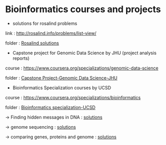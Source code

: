 # Bioinformatics courses and projects

- solutions for rosalind problems

link   : http://rosalind.info/problems/list-view/

folder : [Rosalind solutions](https://github.com/rbr7/bioinformatics_courses/tree/master/Rosalind_solutions)



- Capstone project for Genomic Data Science by JHU
(project analysis reports)

course : https://www.coursera.org/specializations/genomic-data-science

folder : [Capstone Project-Genomic Data Science-JHU](https://github.com/rbr7/bioinformatics_courses/tree/master/Capstone_Project-Genomic_Data_Science-JHU)



- Bioinformatics Specialization courses by UCSD

course : https://www.coursera.org/specializations/bioinformatics

folder : [Bioinformatics specialization-UCSD](https://github.com/rbr7/bioinformatics_courses/tree/master/Bioinformatics_specialization-UCSD)

-> Finding hidden messages in DNA : [solutions](https://github.com/rbr7/bioinformatics_courses/tree/master/Bioinformatics_specialization-UCSD/finding_hidden_messages_in_DNA)

-> genome sequencing : [solutions](https://github.com/rbr7/bioinformatics_courses/tree/master/Bioinformatics_specialization-UCSD/genome_sequencing)

-> comparing genes, proteins and genome : [solutions](https://github.com/rbr7/bioinformatics_courses/tree/master/Bioinformatics_specialization-UCSD/comparing_genes_proteins_and_genome)
